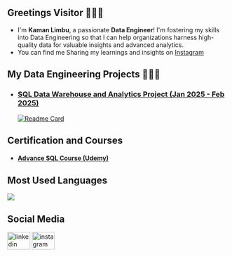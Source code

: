 ## Greetings Visitor 🙋🏻‍♂️  
- I'm **Kaman Limbu**, a passionate **Data Engineer**! I'm fostering my skills into Data Engineering so that I can help organizations harness high-quality data for valuable insights and advanced analytics.
- You can find me Sharing my learnings and insights on [Instagram](https://www.instagram.com/chotamotacoder/)

## My Data Engineering Projects 👷🏻‍♂️
- ### [SQL Data Warehouse and Analytics Project (Jan 2025 - Feb 2025)](https://github.com/KamanHang/sqldatawarehousedataengineeringproject) 
  [![Readme Card](https://github-readme-stats.vercel.app/api/pin/?username=kamanhang&repo=sqldatawarehousedataengineeringproject&theme=dark)](https://github.com/kamanhang/sqldatawarehousedataengineeringproject)
## Certification and Courses
- #### [Advance SQL Course (Udemy)](https://www.udemy.com/certificate/UC-e66ea059-1ecc-4558-8d01-a73f7773cf53/)
## Most Used Languages
![](https://github-readme-stats.vercel.app/api/top-langs/?username=KamanHang&theme=dark&hide_border=false&include_all_commits=true&layout=compact)
## Social Media
<div align="left">
  <a href="https://linkedin.com/in/kamanlimbu" target="blank"><img src="https://raw.githubusercontent.com/maurodesouza/profile-readme-generator/master/src/assets/icons/social/linkedin/default.svg" width="52" height="40" alt="linkedin logo" /></a>
  <a href="https://www.instagram.com/chotamotacoder/" target="blank"><img src="https://raw.githubusercontent.com/maurodesouza/profile-readme-generator/master/src/assets/icons/social/instagram/default.svg" width="52" height="40" alt="instagram logo"  /></a>
</div>



